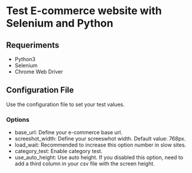 # Test E-commerce website with Selenium and Python

## Requeriments
  * Python3
  * Selenium
  * Chrome Web Driver
  
## Configuration File
 
Use the configuration file to set your test values.
 
### Options
  * base_url: Define your e-commerce base url.
  * screeshot_width: Define your screeswhot width. Default value: 768px.
  * load_wait: Recommended to increase this option number in slow sites.
  * category_test: Enable category test.
  * use_auto_height: Use auto height. If you disabled this option, need to add a third column in your csv file with the screen height.
